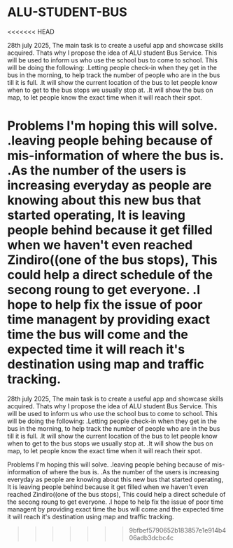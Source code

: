 # ALU-STUDENT-BUS
<<<<<<< HEAD

28th july 2025, The main task is to create a useful app and showcase skills acquired. Thats why I propose the idea of ALU student Bus Service. This will be used to inform us who use the school bus to come to school. This will be doing the following: .Letting people check-in when they get in the bus in the morning, to help track the number of people who are in the bus till it is full. .It will show the current location of the bus to let people know when to get to the bus stops we usually stop at. .It will show the bus on map, to let people know the exact time when it will reach their spot.

Problems I'm hoping this will solve. .leaving people behing because of mis-information of where the bus is. .As the number of the users is increasing everyday as people are knowing about this new bus that started operating, It is leaving people behind because it get filled when we haven't even reached Zindiro((one of the bus stops), This could help a direct schedule of the secong roung to get everyone. .I hope to help fix the issue of poor time managent by providing exact time the bus will come and the expected time it will reach it's destination using map and traffic tracking.
=======
28th july 2025,
The main task is to create a useful app and showcase skills acquired. Thats why I propose the idea of ALU student Bus Service.
This will be used to inform us who use the school bus to come to school.
This will be doing the following:
.Letting people check-in when they get in the bus in the morning, to help track the number of people who are in the bus till it is full.
.It will show the current location of the bus to let people know when to get to the bus stops we usually stop at. 
.It will show the bus on map, to let people know the exact time when it will reach their spot.

Problems I'm hoping this will solve.
.leaving people behing because of mis-information of where the bus is.
.As the number of the users is increasing everyday as people are knowing about this new bus that started operating, It is leaving people behind because it get filled when we haven't even reached Zindiro((one of the bus stops), This could help a direct schedule of the secong roung to get everyone.
.I hope to help fix the issue of poor time managent by providing exact time the bus will come and the expected time it will reach it's destination using map and traffic tracking.
>>>>>>> 9bfbef5790652b183857e1e914b406adb3dcbc4c
